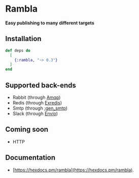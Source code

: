 # Rambla

**Easy publishing to many different targets**

## Installation

```elixir
def deps do
  [
    {:rambla, "~> 0.3"}
  ]
end
```

## Supported back-ends

- Rabbit (through [Amqp](https://hexdocs.pm/amqp/))
- Redis (through [Exredis](https://hexdocs.pm/exredis))
- Smtp (through [:gen_smtp](https://hexdocs.pm/gen_smtp))
- Slack (through [Envío](https://hexdocs.pm/envio))

## Coming soon

- HTTP

## Documentation

- [https://hexdocs.pm/rambla](https://hexdocs.pm/rambla).
